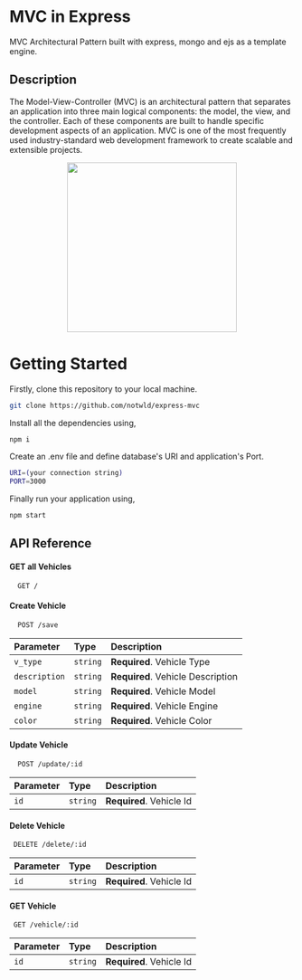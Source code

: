 # MVC in Express 
MVC Architectural Pattern built with express, mongo and ejs as a template engine.

## Description
The Model-View-Controller (MVC) is an architectural pattern that separates an application into three main logical components: the model, the view, and the controller. Each of these components are built to handle specific development aspects of an application. MVC is one of the most frequently used industry-standard web development framework to create scalable and extensible projects.

<p align="center"><img src="https://upload.wikimedia.org/wikipedia/commons/thumb/a/a0/MVC-Process.svg/1200px-MVC-Process.svg.png" width="300"></p>

# Getting Started

Firstly, clone this repository to your local machine.

```bash
git clone https://github.com/notwld/express-mvc
```

Install all the dependencies using,
```bash
npm i
```
Create an .env file and define database's URI and application's Port.
```bash
URI=(your connection string)
PORT=3000
```

Finally run your application using,
```bash
npm start
```

## API Reference

#### GET all Vehicles

```http
  GET /
```

#### Create Vehicle

```http
  POST /save
```

| Parameter | Type     | Description                |
| :-------- | :------- | :------------------------- |
| `v_type` | `string` | **Required**. Vehicle Type |
| `description` | `string` | **Required**. Vehicle Description |
| `model` | `string` | **Required**. Vehicle Model |
| `engine` | `string` | **Required**. Vehicle Engine |
| `color` | `string` | **Required**. Vehicle Color |

#### Update Vehicle

```http
  POST /update/:id
```

| Parameter | Type     | Description                |
| :-------- | :------- | :------------------------- |
| `id` | `string` | **Required**. Vehicle Id |

#### Delete Vehicle

```http
 DELETE /delete/:id
```

| Parameter | Type     | Description                |
| :-------- | :------- | :------------------------- |
| `id` | `string` | **Required**. Vehicle Id |

#### GET Vehicle

```http
 GET /vehicle/:id
```

| Parameter | Type     | Description                |
| :-------- | :------- | :------------------------- |
| `id` | `string` | **Required**. Vehicle Id |

